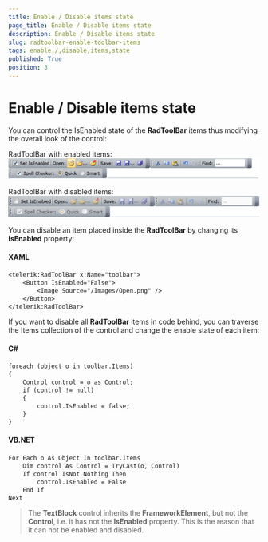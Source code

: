 ```yaml
---
title: Enable / Disable items state
page_title: Enable / Disable items state
description: Enable / Disable items state
slug: radtoolbar-enable-toolbar-items
tags: enable,/,disable,items,state
published: True
position: 3
---
```


# Enable / Disable items state

You can control the IsEnabled state of the __RadToolBar__ items thus modifying the overall look of the control: 

RadToolBar with enabled items:
![Rad Tool Bar Enabled Items](images/RadToolBar_EnabledItems.png)

RadToolBar with disabled items:
![Rad Tool Bar Disabled Items](images/RadToolBar_DisabledItems.png)

You can disable an item placed inside the __RadToolBar__ by changing its __IsEnabled__ property:

#### __XAML__
    <telerik:RadToolBar x:Name="toolbar">
        <Button IsEnabled="False">
            <Image Source="/Images/Open.png" />
        </Button>
    </telerik:RadToolBar>

If you want to disable all __RadToolBar__ items in code behind, you can traverse the Items collection of the control and change the enable state of each item:

#### __C#__
	foreach (object o in toolbar.Items)
	{
		Control control = o as Control;
		if (control != null)
		{
			control.IsEnabled = false;
		}
	}

#### __VB.NET__
	
	For Each o As Object In toolbar.Items
		Dim control As Control = TryCast(o, Control)
		If control IsNot Nothing Then
			control.IsEnabled = False
		End If
	Next

> The __TextBlock__ control inherits the __FrameworkElement__, but not the __Control__, i.e. it has not the __IsEnabled__ property. This is the reason that it can not be enabled and disabled.